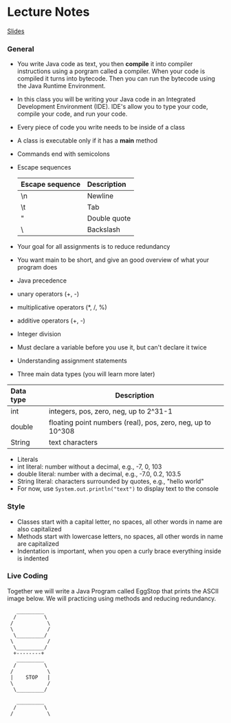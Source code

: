 # Lecture Notes
[Slides](https://docs.google.com/presentation/d/1CyUM1R0l0_AaMqhVPHMm3u2lpsZ-cPJw68XqNFN96Og/edit?usp=sharing)

### General
* You write Java code as text, you then __compile__ it into compiler instructions using a porgram called a compiler. When your code is compiled it turns into bytecode. Then you can run the bytecode using the Java Runtime Environment.
* In this class you will be writing your Java code in an Integrated Development Environment (IDE). IDE's allow you to type your code, compile your code, and run your code.
* Every piece of code you write needs to be inside of a class
* A class is executable only if it has a __main__ method
* Commands end with semicolons
* Escape sequences

  | __Escape sequence__   | __Description__       |
  | :-------------------- | :-------------------- |
  |  \n                   | Newline               |
  |  \t                   | Tab                   |
  |  \"                   | Double quote          |
  |  \\                   | Backslash             |
* Your goal for all assignments is to reduce redundancy
* You want main to be short, and give an good overview of what your program does
* Java precedence
 * unary operators (+, -)
 * multiplicative operators (*, /, %)
 * additive operators (+, -)
* Integer division
* Must declare a variable before you use it, but can't declare it twice
* Understanding assignment statements
* Three main data types (you will learn more later)

 | __Data type__   | __Description__                                           |
 | :-----------|-------------------------------------------------------------- |
 | int         | integers, pos, zero, neg, up to 2^31-1                        |
 | double      | floating point numbers (real), pos, zero, neg, up to 10^308   |
 | String      | text characters                                               |
* Literals
 * int literal: number without a decimal, e.g., -7, 0, 103
 * double literal: number with a decimal, e.g., -7.0, 0.2, 103.5
 * String literal: characters surrounded by quotes, e.g., "hello world"
* For now, use `System.out.println("text")` to display text to the console


### Style
  * Classes start with a capital letter, no spaces, all other words in name are also capitalized
  * Methods start with lowercase letters, no spaces, all other words in name are capitalized
  * Indentation is important, when you open a curly brace everything inside is indented
  
### Live Coding
Together we will write a Java Program called EggStop that prints the ASCII image below. We will practicing using methods and reducing redundancy.

```
   _________
  /         \
 /           \
 \           /
  \_________/
 \           /
  \_________/
  +--------+
   _________
  /         \
 /           \
 |    STOP   |
 \           /
  \_________/
   
   _________
  /         \
 /           \
 ```
